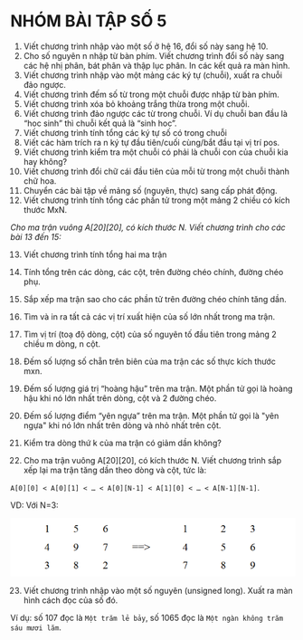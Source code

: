 # NHÓM BÀI TẬP SỐ 5

1. Viết chương trình nhập vào một số ở hệ 16, đổi số này sang hệ 10.
2. Cho số nguyên n nhập từ bàn phím. Viết chương trình đổi số này sang các hệ nhị phân, bát phân và thập lục phân. In các kết quả ra màn hình.
3. Viết chương trình nhập vào một mảng các ký tự (chuỗi), xuất ra chuỗi đảo ngược.
4. Viết chương trình đếm số từ trong một chuỗi được nhập từ bàn phím.
5. Viết chương trình xóa bỏ khoảng trắng thừa trong một chuỗi.
6. Viết chương trình đảo ngược các từ trong chuỗi. Ví dụ chuỗi ban đầu là “hoc sinh” thì chuỗi kết quả là “sinh hoc”.
7. Viết chương trình tính tổng các ký tự số có trong chuỗi
8. Viết các hàm trích ra n ký tự đầu tiên/cuối cùng/bắt đầu tại vị trí pos.
9. Viết chương trình kiểm tra một chuỗi có phải là chuỗi con của chuỗi kia hay không?
10. Viết chương trình đổi chữ cái đầu tiên của mỗi từ trong một chuỗi thành chữ hoa.
11. Chuyển các bài tập về mảng số (nguyên, thực) sang cấp phát động.
12. Viết chương trình tính tổng các phần tử trong một mảng 2 chiều có kích thước MxN.

*Cho ma trận vuông A[20][20], có kích thước N. Viết chương trình cho các bài 13 đến 15:*

13. Viết chương trình tính tổng hai ma trận
14. Tính tổng trên các dòng, các cột, trên đường chéo chính, đường chéo phụ.
15. Sắp xếp ma trận sao cho các phần tử trên đường chéo chính tăng dần.

16. Tìm và in ra tất cả các vị trí xuất hiện của số lớn nhất trong ma trận.
17. Tìm vị trí (toạ độ dòng, cột) của số nguyên tố đầu tiên trong mảng 2 chiều m dòng, n cột.
18. Đếm số lượng số chẵn trên biên của ma trận các số thực kích thước mxn.
19. Đếm số lượng giá trị “hoàng hậu” trên ma trận. Một phần tử gọi là hoàng hậu khi nó lớn nhất trên dòng, cột và 2 đường chéo.
20. Đếm số lượng điểm “yên ngựa” trên ma trận. Một phần tử gọi là "yên ngựa" khi nó lớn nhất trên dòng và nhỏ nhất trên cột.
21. Kiểm tra dòng thứ k của ma trận có giảm dần không?
22. Cho ma trận vuông A[20][20], có kích thước N. Viết chương trình sắp xếp lại ma trận tăng dần theo dòng và cột, tức là: 
 
`A[0][0] < A[0][1] < … < A[0][N-1] < A[1][0] < … < A[N-1][N-1]`.

VD: Với N=3:

![](bai22.png)

23. Viết chương trình nhập vào một số nguyên (unsigned long). Xuất ra màn hình cách đọc của số đó. 

Ví dụ: số 107 đọc là `Một trăm lẻ bảy`, số 1065 đọc là `Một ngàn không trăm sáu mươi lăm`.
